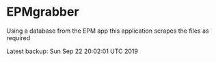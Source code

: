 # EPMgrabber
Using a database from the EPM app this application scrapes the files as required


Latest backup: Sun Sep 22 20:02:01 UTC 2019
